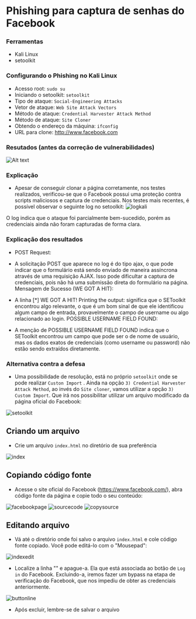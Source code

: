 # Phishing para captura de senhas do Facebook

### Ferramentas

- Kali Linux
- setoolkit

### Configurando o Phishing no Kali Linux

- Acesso root: ``` sudo su ```
- Iniciando o setoolkit: ``` setoolkit ```
- Tipo de ataque: ``` Social-Engineering Attacks ```
- Vetor de ataque: ``` Web Site Attack Vectors ```
- Método de ataque: ```Credential Harvester Attack Method ```
- Método de ataque: ``` Site Cloner ```
- Obtendo o endereço da máquina: ``` ifconfig ```
- URL para clone: http://www.facebook.com

### Resutados (antes da correção de vulnerabilidades)

![Alt text](./passwd.png "Optional title")

### Explicação

- Apesar de conseguir clonar a página corretamente, nos testes realizados, verificou-se que o Facebook possui uma proteção contra scripts maliciosos e captura de credenciais. Nos testes mais recentes, é possível observar o seguinte log no setoolkit:
![logkali](https://github.com/user-attachments/assets/24c04cca-cab5-47ec-90c7-4aff1db1871f)

O log indica que o ataque foi parcialmente bem-sucedido, porém as credenciais ainda não foram capturadas de forma clara.

### Explicação dos resultados

- POST Request:

- A solicitação POST que aparece no log é do tipo ajax, o que pode indicar que o formulário está sendo enviado de maneira assíncrona através de uma requisição AJAX. Isso pode dificultar a captura de credenciais, pois não há uma submissão direta do formulário na página.
Mensagem de Sucesso (WE GOT A HIT):

- A linha [*] WE GOT A HIT! Printing the output: significa que o SEToolkit encontrou algo relevante, o que é um bom sinal de que ele identificou algum campo de entrada, provavelmente o campo de username ou algo relacionado ao login.
POSSIBLE USERNAME FIELD FOUND:

- A menção de POSSIBLE USERNAME FIELD FOUND indica que o SEToolkit encontrou um campo que pode ser o de nome de usuário, mas os dados exatos de credenciais (como username ou password) não estão sendo extraídos diretamente.

### Alternativa contra a defesa

 - Uma possibilidade de resolução, está no próprio ``` setoolkit ``` onde se pode realizar ``` Custon Import ``` . Ainda na opção ``` 3) Credential Harvester Attack Method ```, ao invés do ``` Site cloner ```, vamos utilizar a opção ``` 3) Custom Import ```. Que irá nos possibilitar utilizar um arquivo modificado da página oficial do Facebook:

![setoolkit](https://github.com/user-attachments/assets/f057e1b1-4d99-437d-9ee5-7073b3c00f73)

## Criando um arquivo

- Crie um arquivo ``` index.html ``` no diretório de sua preferência

![index](https://github.com/user-attachments/assets/7b271428-9836-4c22-812d-6b7677d360ed)


## Copiando código fonte

- Acesse o site oficial do Facebook (https://www.facebook.com/), abra código fonte da página e copie todo o seu conteúdo:

![facebookpage](https://github.com/user-attachments/assets/6a077533-2ab5-4bd3-b39f-4973b3a670e7)
![sourcecode](https://github.com/user-attachments/assets/727abbf8-908e-4df7-a633-eb51edad9a9b)
![copysource](https://github.com/user-attachments/assets/f9962c5e-ba3f-42a8-9fb6-8f5d544d355b)

## Editando arquivo

- Vá até o diretório onde foi salvo o arquivo ``` index.html ``` e cole código fonte copiado. Você pode editá-lo com o "Mousepad":

![indexedit](https://github.com/user-attachments/assets/6a0043f4-0218-4121-88a6-8e0bfe11b244)

- Localize a linha "<script src="https://static.xx.fbcdn.net/rsrc.php/v4/y8/r/Qo04Jy8d4P6.js" data-bootloader-hash="lp6Cw4s" crossorigin="anonymous"></script>" e apague-a. Ela que está associada ao botão de ``` Log in ``` do Facebook. Excluindo-a, iremos fazer um bypass na etapa de verificação do Facebook, que nos impediu de obter as credenciais anteriormente.

![buttonline](https://github.com/user-attachments/assets/b3286591-5a14-49aa-b6f2-adc05e958655)

- Após excluir, lembre-se de salvar o arquivo





